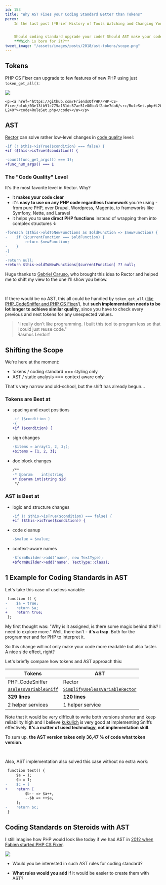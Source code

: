```yaml
---
id: 153
title: "Why AST Fixes your Coding Standard Better than Tokens"
perex:
    In the last post [*Brief History of Tools Watching and Changing Your PHP Code*](/blog/2018/10/22/brief-history-of-tools-watching-and-changing-your-php-code/) we saw there are over **dozen tools in PHP that can modify code**. So there is no surprise coding standard tools are "upgrading" code from PHP 5.6 to PHP 7.2 without knowing types and that AST is moving `false` to `!`.


    Should coding standard upgrade your code? Should AST make your code cleaner? Should AST take of coding standard changes?
    **Which is born for it?**
tweet_image: "/assets/images/posts/2018/ast-tokens/scope.png"
---
```


## Tokens

PHP CS Fixer can upgrade to few features of new PHP using just `token_get_all()`:

<div class="text-center">
    <img src="/assets/images/posts/2018/ast-tokens/php-cs-fixer-migrate.png" class="img-thumbnail">

    <p><a href="https://github.com/FriendsOfPHP/PHP-CS-Fixer/blob/03e13fb91c775a151dc57ae51e80ba3f2abe7da6/src/RuleSet.php#L209-L240"><code>RuleSet.php</code></a></p>
</div>


## AST

[Rector](https://github.com/rectorphp/rector) can solve rather low-level changes in [code quality](https://github.com/rectorphp/rector/issues/424) level:

```diff
-if (! $this->isTrue($condition) === false) {
+if ($this->isTrue($condition)) {
```

```diff
-count(func_get_args()) === 1);
+func_num_args() === 1
```

### The "Code Quality" Level

It's the most favorite level in Rector. Why?

- it **makes your code clear**
- it's **easy to use on any PHP code regardless framework** you're using - from pure PHP, over Drupal, Wordpress, Magento, to frameworks like Symfony, Nette, and Laravel
- it helps you to **use direct PHP functions** instead of wrapping them into complex structures ↓

```diff
-foreach ($this->oldToNewFunctions as $oldFunction => $newFunction) {
-    if ($currentFunction === $oldFunction) {
-        return $newFunction;
-    }
-}
-
-return null;
+return $this->oldToNewFunctions[$currentFunction] ?? null;
```

Huge thanks to [Gabriel Caruso](https://github.com/carusogabriel), who brought this idea to Rector and helped me to shift my view to the one I'll show you below.

<br>

If there would be no AST, this all could be handled by `token_get_all` ([like PHP_CodeSniffer and PHP CS Fixer](/blog/2017/07/31/how-php-coding-standard-tools-actually-work)/), but **such implementation needs to be lot longer to achieve similar quality**, since you have to check every previous and next tokens for any unexpected values.

<blockquote class="blockquote text-center pb-5 pt-5">
    "I really don't like programming. I built this tool to program less so that I could just reuse code."
    <footer class="blockquote-footer">Rasmus Lerdorf</a>
</blockquote>

## Shifting the Scope

We're here at the moment:

- tokens / coding standard === styling only
- AST / static analysis === context aware only

That's very narrow and old-school, but the shift has already begun...

### Tokens are Best at

- spacing and exact positions

    ```diff
    -if ($condition )
    -{
    +if ($condition) {
    ```

- sign changes

    ```diff
    -$items = array(1, 2, 3;);
    +$items = [1, 2, 3];
    ```

- doc block changes

    ```diff
    /**
    -* @param    int|string
    +* @param int|string $id
     */
    ```

### AST is Best at

- logic and structure changes

    ```diff
    -if (! $this->isTrue($condition) === false) {
    +if ($this->isTrue($condition)) {
    ```

- code cleanup

    ```diff
    -$value = $value;
    ```

- context-aware names

    ```diff
    -$formBuilder->add('name', new TextType);
    +$formBuilder->add('name', TextType::class);
    ```


## 1 Example for Coding Standards in AST

Let's take this case of useless variable:

```diff
 function () {
-    $a = true;
-    return $a;
+    return true;
 };
```

My first thought was: "Why is it assigned, is there some magic behind this? I need to explore more."
Well, there isn't - **it's a trap**. Both for the programmer and for PHP to interpret it.

So this change will not only make your code more readable but also faster. A nice side effect, right?


Let's briefly compare how tokens and AST approach this:

<table class="table table-bordered table-responsive mt-5 mb-5">
    <thead class="thead-inverse">
        <tr>
            <th class="text-center w-50">Tokens</th>
            <th class="text-center w-50">AST</th>
        </tr>
    </thead>
    <tr>
        <td>PHP_CodeSniffer</td>
        <td>Rector</td>
    </tr>
    <tr>
        <td>
            <a href="https://github.com/slevomat/coding-standard/blob/5ae298bdb3bbdf573d506d0da3e8c6eadde6ba12/SlevomatCodingStandard/Sniffs/Variables/UselessVariableSniff.php">
                <code>UselessVariableSniff</code>
            </a>
        </td>
        <td>
            <a href="https://github.com/rectorphp/rector/blob/9855690778272de1033ad1f8c520bbee0a877201/packages/CodeQuality/src/Rector/Return_/SimplifyUselessVariableRector.php">
                <code>SimplifyUselessVariableRector</code>
            </a>
        </td>
    </tr>
    <tr>
        <td><strong>329 lines</strong></td>
        <td><strong>120 lines</strong></td>
    </tr>
    <tr>
        <td>2 helper services</td>
        <td>1 helper service</td>
    </tr>
</table>

Note that it would be very difficult to write both versions shorter and keep reliability high and I believe [kukulich](https://github.com/kukulich) is very good at implementing Sniffs effectively. **It's a matter of used technology, not implementation skill**.

To sum up, **the AST version takes only 36,47 % of code what token version**.

<br>

Also, AST implementation also solved this case without no extra work:

```diff
 function test() {
     $a = 1;
     $b = 1;
-    $c = [
+    return [
         $b-- => $a++,
         --$b => ++$a,
     ];
-    return $c;
 }
```

## Coding Standards on Steroids with AST

I still imagine how PHP would look like today if we had AST in [2012 when Fabien started PHP CS Fixer](https://github.com/nikic/PHP-Parser/issues/41).

<img src="/assets/images/posts/2018/ast-tokens/scope.png" class="mb-2">

<br>

- Would you be interested in such AST rules for coding standard?

- **What rules would you add** if it would be easier to create them with AST?
